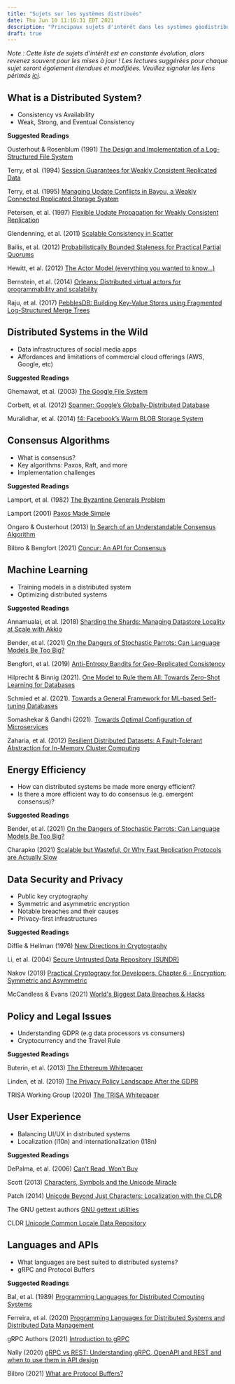 ```yaml
---
title: "Sujets sur les systèmes distribués"
date: Thu Jun 10 11:16:31 EDT 2021
description: "Principaux sujets d'intérêt dans les systèmes géodistribués."
draft: true
---
```


*Note : Cette liste de sujets d'intérêt est en constante évolution, alors revenez souvent pour les mises à jour ! Les lectures suggérées pour chaque sujet seront également étendues et modifiées. Veuillez signaler les liens périmés [ici](https://github.com/rotationalio/geodistributed.systems/issues).*

## What is a Distributed System?
- Consistency vs Availability
- Weak, Strong, and Eventual Consistency

**Suggested Readings**

Ousterhout & Rosenblum (1991) [The Design and Implementation of a Log-Structured File System](https://people.eecs.berkeley.edu/~brewer/cs262/LFS.pdf)

Terry, et al. (1994) [Session Guarantees for Weakly Consistent Replicated Data](http://www.cs.cornell.edu/courses/cs734/2000FA/cached%20papers/SessionGuaranteesPDIS_1.html)

Terry, et al. (1995) [Managing Update Conflicts in Bayou, a Weakly Connected Replicated Storage System](https://www.cs.utexas.edu/~lorenzo/corsi/cs380d/papers/p172-terry.pdf)

Petersen, et al. (1997) [Flexible Update Propagation for Weakly Consistent Replication](https://dl.acm.org/doi/10.1145/268998.266711)

Glendenning, et al. (2011) [Scalable Consistency in Scatter](https://homes.cs.washington.edu/~tom/pubs/scatter.pdf)

Bailis, et al. (2012) [Probabilistically Bounded Staleness for Practical Partial Quorums](http://vldb.org/pvldb/vol5/p776_peterbailis_vldb2012.pdf)

Hewitt, et al. (2012) [The Actor Model (everything you wanted to know...)](https://youtu.be/7erJ1DV_Tlo)

Bernstein, et al. (2014) [Orleans: Distributed virtual actors for programmability and scalability](https://www.semanticscholar.org/paper/Virtual-Actors-for-Programmability-and-Scalability[…]stein-Bykov/3f41b90454cbf73ce284917ae58678bc86d6ee76?p2df)

Raju, et al. (2017) [PebblesDB: Building Key-Value Stores using Fragmented Log-Structured Merge Trees](https://dl.acm.org/doi/abs/10.1145/3132747.3132765)

## Distributed Systems in the Wild
- Data infrastructures of social media apps
- Affordances and limitations of commercial cloud offerings (AWS, Google, etc)

**Suggested Readings**

Ghemawat, et al. (2003) [The Google File System](https://static.googleusercontent.com/media/research.google.com/en//archive/gfs-sosp2003.pdf)

Corbett, et al. (2012) [Spanner: Google’s Globally-Distributed Database](https://www.usenix.org/system/files/conference/osdi12/osdi12-final-16.pdf)

Muralidhar, et al. (2014) [f4: Facebook’s Warm BLOB Storage System](https://www.usenix.org/system/files/conference/osdi14/osdi14-paper-muralidhar.pdf)


## Consensus Algorithms
- What is consensus?
- Key algorithms: Paxos, Raft, and more
- Implementation challenges

**Suggested Readings**

Lamport, et al. (1982) [The Byzantine Generals Problem](https://lamport.azurewebsites.net/pubs/byz.pdf)

Lamport (2001) [Paxos Made Simple](https://lamport.azurewebsites.net/pubs/paxos-simple.pdf)

Ongaro & Ousterhout (2013) [In Search of an Understandable Consensus Algorithm](https://www.usenix.org/system/files/conference/atc14/atc14-paper-ongaro.pdf)

Bilbro & Bengfort (2021) [Concur: An API for Consensus](https://www.slideshare.net/RebeccaBilbro/concur-249308061)

## Machine Learning
- Training models in a distributed system
- Optimizing distributed systems

**Suggested Readings**

Annamualai, et al. (2018) [Sharding the Shards: Managing Datastore Locality at Scale with Akkio](https://www.usenix.org/system/files/osdi18-annamalai.pdf)

Bender, et al. (2021) [On the Dangers of Stochastic Parrots: Can Language Models Be Too Big?](https://dl.acm.org/doi/pdf/10.1145/3442188.3445922)

Bengfort, et al. (2019) [Anti-Entropy Bandits for Geo-Replicated Consistency](https://kelehers.me/papers/get.pl?tag=icdcs018)

Hilprecht & Binnig (2021). [One Model to Rule them All: Towards Zero-Shot Learning for Databases](https://arxiv.org/pdf/2105.00642.pdf)

Schmied et al. (2021). [Towards a General Framework for ML-based Self-tuning Databases](https://arxiv.org/pdf/2011.07921.pdf)

Somashekar & Gandhi (2021). [Towards Optimal Configuration of Microservices](https://www3.cs.stonybrook.edu/~anshul/euromlsys21_opt.pdf)

Zaharia, et al. (2012) [Resilient Distributed Datasets: A Fault-Tolerant Abstraction for In-Memory Cluster Computing](https://www.usenix.org/system/files/conference/nsdi12/nsdi12-final138.pdf)

## Energy Efficiency
- How can distributed systems be made more energy efficient?
- Is there a more efficient way to do consensus (e.g. emergent consensus)?

**Suggested Readings**

Bender, et al. (2021) [On the Dangers of Stochastic Parrots: Can Language Models Be Too Big?](https://dl.acm.org/doi/pdf/10.1145/3442188.3445922)

Charapko (2021) [Scalable but Wasteful, Or Why Fast Replication Protocols are Actually Slow](http://charap.co/scalable-but-wasteful-or-why-fast-replication-protocols-are-actually-slow/)

## Data Security and Privacy
- Public key cryptography
- Symmetric and asymmetric encryption
- Notable breaches and their causes
- Privacy-first infrastructures

**Suggested Readings**

Diffie & Hellman (1976) [New Directions in Cryptography](https://ee.stanford.edu/~hellman/publications/24.pdf)

Li, et al. (2004) [Secure Untrusted Data Repository (SUNDR)](http://css.csail.mit.edu/6.858/2020/readings/sundr.pdf)

Nakov (2019) [Practical Cryptograpy for Developers. Chapter 6 - Encryption: Symmetric and Asymmetric](https://cryptobook.nakov.com/encryption-symmetric-and-asymmetric)

McCandless & Evans (2021) [World's Biggest Data Breaches & Hacks](https://www.informationisbeautiful.net/visualizations/worlds-biggest-data-breaches-hacks/)


## Policy and Legal Issues
- Understanding GDPR (e.g data processors vs consumers)
- Cryptocurrency and the Travel Rule

**Suggested Readings**

Buterin, et al. (2013) [The Ethereum Whitepaper](https://ethereum.org/en/whitepaper/)

Linden, et al. (2019) [The Privacy Policy Landscape After the GDPR](https://arxiv.org/pdf/1809.08396.pdf)

TRISA Working Group (2020) [The TRISA Whitepaper](https://trisa.io/trisa-whitepaper/)

## User Experience
- Balancing UI/UX in distributed systems
- Localization (l10n) and internationalization (I18n)

**Suggested Readings**

DePalma, et al. (2006) [Can’t Read, Won’t Buy](https://insights.csa-research.com/reportaction/305013126/Marketing)

Scott (2013) [Characters, Symbols and the Unicode Miracle](https://youtu.be/MijmeoH9LT4)

Patch (2014) [Unicode Beyond Just Characters: Localization with the CLDR](https://youtu.be/DcPpUnlENAs)

The GNU gettext authors [GNU gettext utilities](https://www.gnu.org/software/gettext/manual/gettext.html)

CLDR [Unicode Common Locale Data Repository](http://cldr.unicode.org/index)

## Languages and APIs
- What languages are best suited to distributed systems?
- gRPC and Protocol Buffers

**Suggested Readings**

Bal, et al. (1989) [Programming Languages for Distributed Computing Systems](https://citeseerx.ist.psu.edu/viewdoc/download?doi=10.1.1.145.7873&rep=rep1&type=pdf)

Ferreira, et al. (2020) [Programming Languages for Distributed Systems and Distributed Data Management](https://drops.dagstuhl.de/opus/volltexte/2020/11858/pdf/dagrep_v009_i010_p117_19442.pdf)

gRPC Authors (2021) [Introduction to gRPC](https://grpc.io/docs/what-is-grpc/introduction/)

Nally (2020) [gRPC vs REST: Understanding gRPC, OpenAPI and REST and when to use them in API design](https://cloud.google.com/blog/products/api-management/understanding-grpc-openapi-and-rest-and-when-to-use-them)

Bilbro (2021) [What are Protocol Buffers?](https://rotational.io/blog/what-are-protocol-buffers/)
